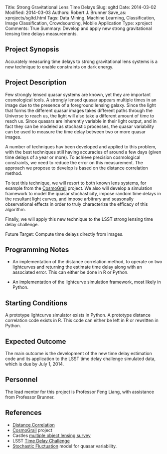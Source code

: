 Title: Strong Gravitational Lens Time Delays
Slug: sgltd
Date: 2014-03-02
Modified: 2014-03-03
Authors: Robert J. Brunner
Save_as: xprojects/sgltd.html
Tags: Data Mining, Machine Learning, Classification, Image Classification, Crowdsourcing, Mobile Application 
Type: xproject
Comments: True
Summary: Develop and apply new strong gravitational lensing time delays measurements.

## Project Synopsis

Accurately measuring time delays to strong gravitational lens systems is
a new technique to enable constraints on dark energy.

## Project Description

Few strongly lensed quasar systems are known, yet they are important
cosmological tools. A strongly lensed quasar appears multiple times in
an image due to the presence of a foreground lensing galaxy. Since the
light that forms the different quasar images takes different paths
through the Universe to reach us, the light will also take a different
amount of time to reach us. Since quasars are inherently variable in
their light output, and in fact they can be modeled as stochastic
processes, the quasar variability can be used to measure the time delay
between two or more quasar images.

A number of techniques hav been developed and applied to this problem,
with the best techniques still having accuracies of around a few days
(given time delays of a year or more). To achieve precision cosmological
constraints, we need to reduce the error on this measurement. The
approach we propose to develop is based on the distance correlation
method.

To test this technique, we will resort to both known lens systems, for
example from the [CosmoGrail](http://cosmograil.epfl.ch) project. We also will develop a simulation
framework to model the quasar stochasticity, impose random time delays in
the resultant light curves, and impose arbitrary and seasonally observational
effects in order to truly characterize the efficacy of this algorithm.

Finally, we will apply this new technique to the LSST strong lensing
time delay challenge.

Future Target: Compute time delays directly from images.

## Programming Notes

- An implementation of the distance correlation method, to operate on
two lightcurves and returning the estimate time delay along with an
associated error. This can either be done in R or Python.

- An implementation of the lightcurve simulation framework, most likely
in Python.

## Starting Conditions

A prototype lightcurve simulator exists in Python. A prototype distance
correlation code exists in R. This code can either be left in R or rewritten in Python.

## Expected Outcome

The main outcome is the development of the new time delay estimation
code and its application to the LSST time delay challenge simulated
data, which is due by July 1, 2014.

## Personnel

The lead mentor for this project is Professor Feng Liang, with
assistance from Professor Brunner.

## References

- [Distance Correlation](http://en.wikipedia.org/wiki/Distance_correlation)
- [CosmoGrail](http://cosmograil.epfl.ch) project 
- Castles [multiple object lensing survey](http://www.cfa.harvard.edu/castles/)
- LSST [Time Delay Challenge](http://timedelaychallenge.org)
- [Stochastic Fluctuation](http://arxiv.org/abs/0903.5315) model for quasar variability.

